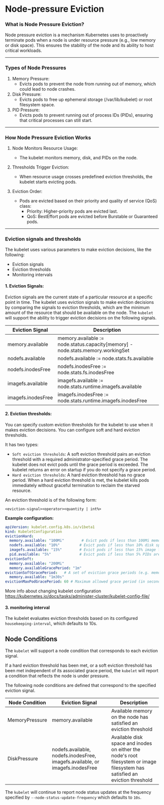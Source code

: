 # Node-pressure Eviction


### What is Node Pressure Eviction?
Node pressure eviction is a mechanism Kubernetes uses to proactively terminate pods when a node is under resource pressure (e.g., low memory or disk space). This ensures the stability of the node and its ability to host critical workloads.

---

### Types of Node Pressures
1. Memory Pressure:
    - Evicts pods to prevent the node from running out of memory, which could lead to node crashes.
2. Disk Pressure:
    - Evicts pods to free up ephemeral storage (/var/lib/kubelet) or root filesystem space.
3. PID Pressure:
    - Evicts pods to prevent running out of process IDs (PIDs), ensuring that critical processes can still start.

---


### How Node Pressure Eviction Works
1. Node Monitors Resource Usage:

    - The kubelet monitors memory, disk, and PIDs on the node.

2. Thresholds Trigger Eviction:

    - When resource usage crosses predefined eviction thresholds, the kubelet starts evicting pods.

3. Eviction Order:

    - Pods are evicted based on their priority and quality of service (QoS) class:
        - Priority: Higher-priority pods are evicted last.
        - QoS: BestEffort pods are evicted before Burstable or Guaranteed pods.

---

### Eviction signals and thresholds


The kubelet uses various parameters to make eviction decisions, like the following:
- Eviction signals 
- Eviction thresholds
- Monitoring intervals


#### 1. Eviction Signals:

Eviction signals are the current state of a particular resource at a specific point in time. 
The kubelet uses eviction signals to make eviction decisions by comparing the signals to eviction thresholds, 
which are the minimum amount of the resource that should be available on the node.
The `kubelet` will support the ability to trigger eviction decisions on the following signals.

| Eviction Signal    | Description                                                                     |
|--------------------|---------------------------------------------------------------------------------|
| memory.available   | memory.available := node.status.capacity[memory] - node.stats.memory.workingSet |
| nodefs.available   | nodefs.available := node.stats.fs.available                                     |
| nodefs.inodesFree  | nodefs.inodesFree := node.stats.fs.inodesFree                                   |
| imagefs.available  | imagefs.available := node.stats.runtime.imagefs.available                       |
| imagefs.inodesFree | imagefs.inodesFree := node.stats.runtime.imagefs.inodesFree                     |



#### 2. Eviction thresholds:

You can specify custom eviction thresholds for the kubelet to use when it makes eviction decisions. 
You can configure soft and hard eviction thresholds.

It has two types:

- <code>Soft eviction thresholds</code>: A soft eviction threshold pairs an eviction threshold with a required administrator-specified grace period. The kubelet does not evict pods until the grace period is exceeded. The kubelet returns an error on startup if you do not specify a grace period.
- <code>Hard eviction thresholds</code>: A hard eviction threshold has no grace period. When a hard eviction threshold is met, the kubelet kills pods immediately without graceful termination to reclaim the starved resource.    

An eviction threshold is of the following form:

`<eviction-signal><operator><quantity | int%>`

**Example configuration:**

```yaml
apiVersion: kubelet.config.k8s.io/v1beta1
kind: KubeletConfiguration
evictionHard:
  memory.available: "100Mi"        # Evict pods if less than 100Mi memory is available
  nodefs.available: "10%"         # Evict pods if less than 10% disk space is available
  imagefs.available: "15%"        # Evict pods if less than 15% image filesystem space is available
  pid.available: "5%"             # Evict pods if less than 5% PIDs are available
evictionSoft:
  memory.available: "200Mi"
  memory.availableGracePeriod: "1m"
evictionSoftGracePeriod:   # A set of eviction grace periods (e.g. memory.available=1m30s) that correspond to how long a soft eviction threshold must hold before triggering a pod eviction.
  memory.available: "1m30s"
evictionMaxPodGracePeriod: 60 # Maximum allowed grace period (in seconds) to use when terminating pods in response to a soft eviction threshold being met.
```
More info about changing kubelet configuration https://kubernetes.io/docs/tasks/administer-cluster/kubelet-config-file/

#### 3. monitoring interval

The kubelet evaluates eviction thresholds based on its configured <code>housekeeping-interval</code>, which defaults to 10s.


## Node Conditions

The `kubelet` will support a node condition that corresponds to each eviction signal.

If a hard eviction threshold has been met, or a soft eviction threshold has been met
independent of its associated grace period, the `kubelet` will report a condition that
reflects the node is under pressure.

The following node conditions are defined that correspond to the specified eviction signal.

| Node Condition | Eviction Signal                                                               | Description                                                                                                                  |
|----------------|-------------------------------------------------------------------------------|------------------------------------------------------------------------------------------------------------------------------|
| MemoryPressure | memory.available                                                              | Available memory on the node has satisfied an eviction threshold                                                             |
| DiskPressure   | nodefs.available, nodefs.inodesFree, imagefs.available, or imagefs.inodesFree | Available disk space and inodes on either the node's root filesystem or image filesystem has satisfied an eviction threshold |

The `kubelet` will continue to report node status updates at the frequency specified by
`--node-status-update-frequency` which defaults to `10s`.

